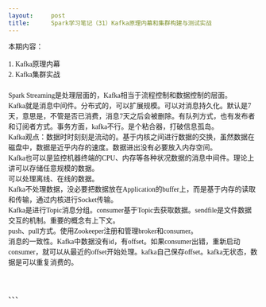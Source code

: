 ```yaml
---
layout:     post
title:      Spark学习笔记（31）Kafka原理内幕和集群构建与测试实战
---
```

<div id="article_content" class="article_content clearfix csdn-tracking-statistics" data-pid="blog" data-mod="popu_307" data-dsm="post">
								            <link rel="stylesheet" href="https://csdnimg.cn/release/phoenix/template/css/ck_htmledit_views-f76675cdea.css">
						<div class="htmledit_views" id="content_views">
                
<span style="font-family:'微软雅黑';font-size:14px;line-height:21px;">本期内容：</span>
<div style="font-family:'微软雅黑';font-size:14px;line-height:21px;">1. Kafka原理内幕</div>
<div style="font-family:'微软雅黑';font-size:14px;line-height:21px;">2. Kafka集群实战</div>
<div style="font-family:'微软雅黑';font-size:14px;line-height:21px;"><br style="background-color:inherit;"></div>
<div style="font-family:'微软雅黑';font-size:14px;line-height:21px;">Spark Streaming是处理层面的，Kafka相当于流程控制和数据控制的层面。<br style="background-color:inherit;">
Kafka就是消息中间件。分布式的，可以扩展规模。可以对消息持久化。默认是7天，意思是，不管是否已消费，消息7天之后会被删除。有队列方式，也有发布者和订阅者方式。事务方面，kafka不行。是个粘合器，打破信息孤岛。</div>
<div style="font-family:'微软雅黑';font-size:14px;line-height:21px;">Kafka观点：数据时时刻刻是流动的。基于内核之间进行数据的交换，虽然数据在磁盘中，数据是近乎内存的速度。数据进出没有必要放入内存空间。</div>
<div style="font-family:'微软雅黑';font-size:14px;line-height:21px;">Kafka也可以是监控机器终端的CPU、内存等各种状况数据的消息中间件。理论上讲可以存储任意规模的数据。</div>
<div style="font-family:'微软雅黑';font-size:14px;line-height:21px;">可以处理离线、在线的数据。</div>
<div style="font-family:'微软雅黑';font-size:14px;line-height:21px;">Kafka不处理数据，没必要把数据放在Application的buffer上，而是基于内存的读取和传输，通过内核进行Socket传输。</div>
<div style="font-family:'微软雅黑';font-size:14px;line-height:21px;">Kafka是进行Topic消息分组。consumer基于Topic去获取数据。sendfile是文件数据交互的机制。重要的概念有上下文。</div>
<div style="font-family:'微软雅黑';font-size:14px;line-height:21px;">push、pull方式。使用Zookeeper注册和管理broker和consumer。</div>
<div style="font-family:'微软雅黑';font-size:14px;line-height:21px;">消息的一致性。Kafka中数据没有id，有offset。如果consumer出错，重新启动consumer，就可以从最近的offset开始处理。kafka自己保存offset。kafka无状态，数据是可以重复消费的。</div>
<p><br></p>
<p>、、、<br></p>
            </div>
                </div>